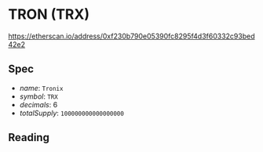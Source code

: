 # TRON (TRX)

https://etherscan.io/address/0xf230b790e05390fc8295f4d3f60332c93bed42e2

## Spec
* *name*: `Tronix`
* *symbol*: `TRX`
* *decimals*: 6
* *totalSupply*: `100000000000000000`

## Reading
